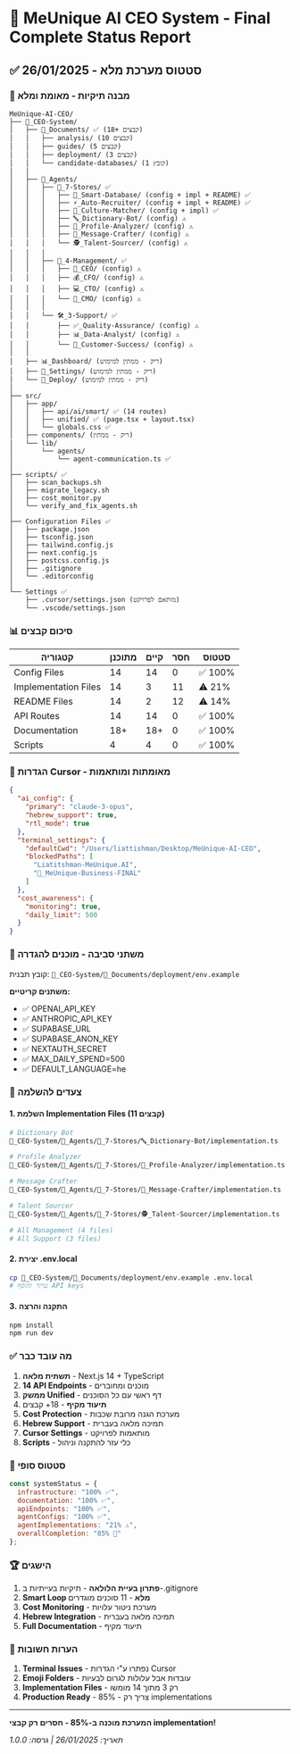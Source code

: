 # 🎯 MeUnique AI CEO System - Final Complete Status Report

## ✅ סטטוס מערכת מלא - 26/01/2025

### 📁 מבנה תיקיות - מאומת ומלא

```
MeUnique-AI-CEO/
├── 👑_CEO-System/
│   ├── 📁_Documents/ ✅ (18+ קבצים)
│   │   ├── analysis/ (10 קבצים)
│   │   ├── guides/ (5 קבצים)
│   │   ├── deployment/ (3 קבצים)
│   │   └── candidate-databases/ (1 קובץ)
│   │
│   ├── 🤖_Agents/
│   │   ├── 🏪_7-Stores/ ✅
│   │   │   ├── 💾_Smart-Database/ (config + impl + README) ✅
│   │   │   ├── ⚡_Auto-Recruiter/ (config + impl + README) ✅
│   │   │   ├── 🎯_Culture-Matcher/ (config + impl) ✅
│   │   │   ├── 🔤_Dictionary-Bot/ (config) ⚠️
│   │   │   ├── 🔬_Profile-Analyzer/ (config) ⚠️
│   │   │   ├── 📝_Message-Crafter/ (config) ⚠️
│   │   │   └── 🕵️_Talent-Sourcer/ (config) ⚠️
│   │   │
│   │   ├── 👔_4-Management/ ✅
│   │   │   ├── 👑_CEO/ (config) ⚠️
│   │   │   ├── 💰_CFO/ (config) ⚠️
│   │   │   ├── 💻_CTO/ (config) ⚠️
│   │   │   └── 📣_CMO/ (config) ⚠️
│   │   │
│   │   └── 🛠️_3-Support/ ✅
│   │       ├── ✅_Quality-Assurance/ (config) ⚠️
│   │       ├── 📊_Data-Analyst/ (config) ⚠️
│   │       └── 🤝_Customer-Success/ (config) ⚠️
│   │
│   ├── 📊_Dashboard/ (ריק - ממתין למימוש)
│   ├── 🔧_Settings/ (ריק - ממתין למימוש)
│   └── 🚀_Deploy/ (ריק - ממתין למימוש)
│
├── src/
│   ├── app/
│   │   ├── api/ai/smart/ ✅ (14 routes)
│   │   ├── unified/ ✅ (page.tsx + layout.tsx)
│   │   └── globals.css ✅
│   ├── components/ (ריק - ממתין)
│   └── lib/
│       └── agents/
│           └── agent-communication.ts ✅
│
├── scripts/ ✅
│   ├── scan_backups.sh
│   ├── migrate_legacy.sh
│   ├── cost_monitor.py
│   └── verify_and_fix_agents.sh
│
├── Configuration Files ✅
│   ├── package.json
│   ├── tsconfig.json
│   ├── tailwind.config.js
│   ├── next.config.js
│   ├── postcss.config.js
│   ├── .gitignore
│   └── .editorconfig
│
└── Settings ✅
    ├── .cursor/settings.json (מותאם לפרויקט)
    └── .vscode/settings.json
```

### 📊 סיכום קבצים

| קטגוריה | מתוכנן | קיים | חסר | סטטוס |
|----------|--------|------|-----|--------|
| Config Files | 14 | 14 | 0 | ✅ 100% |
| Implementation Files | 14 | 3 | 11 | ⚠️ 21% |
| README Files | 14 | 2 | 12 | ⚠️ 14% |
| API Routes | 14 | 14 | 0 | ✅ 100% |
| Documentation | 18+ | 18+ | 0 | ✅ 100% |
| Scripts | 4 | 4 | 0 | ✅ 100% |

### 🔧 הגדרות Cursor - מאומתות ומותאמות

```json
{
  "ai_config": {
    "primary": "claude-3-opus",
    "hebrew_support": true,
    "rtl_mode": true
  },
  "terminal_settings": {
    "defaultCwd": "/Users/liattishman/Desktop/MeUnique-AI-CEO",
    "blockedPaths": [
      "Liatitshman-MeUnique.AI",
      "🎯_MeUnique-Business-FINAL"
    ]
  },
  "cost_awareness": {
    "monitoring": true,
    "daily_limit": 500
  }
}
```

### 🔑 משתני סביבה - מוכנים להגדרה

קובץ תבנית: `👑_CEO-System/📁_Documents/deployment/env.example`

**משתנים קריטיים:**
- ✅ OPENAI_API_KEY
- ✅ ANTHROPIC_API_KEY
- ✅ SUPABASE_URL
- ✅ SUPABASE_ANON_KEY
- ✅ NEXTAUTH_SECRET
- ✅ MAX_DAILY_SPEND=500
- ✅ DEFAULT_LANGUAGE=he

### 🚀 צעדים להשלמה

#### 1. השלמת Implementation Files (11 קבצים)
```bash
# Dictionary Bot
👑_CEO-System/🤖_Agents/🏪_7-Stores/🔤_Dictionary-Bot/implementation.ts

# Profile Analyzer
👑_CEO-System/🤖_Agents/🏪_7-Stores/🔬_Profile-Analyzer/implementation.ts

# Message Crafter
👑_CEO-System/🤖_Agents/🏪_7-Stores/📝_Message-Crafter/implementation.ts

# Talent Sourcer
👑_CEO-System/🤖_Agents/🏪_7-Stores/🕵️_Talent-Sourcer/implementation.ts

# All Management (4 files)
# All Support (3 files)
```

#### 2. יצירת .env.local
```bash
cp 👑_CEO-System/📁_Documents/deployment/env.example .env.local
# ערוך והוסף API keys
```

#### 3. התקנה והרצה
```bash
npm install
npm run dev
```

### ✅ מה עובד כבר

1. **תשתית מלאה** - Next.js 14 + TypeScript
2. **14 API Endpoints** - מוכנים ומחוברים
3. **ממשק Unified** - דף ראשי עם כל הסוכנים
4. **תיעוד מקיף** - 18+ קבצים
5. **Cost Protection** - מערכת הגנה מרובת שכבות
6. **Hebrew Support** - תמיכה מלאה בעברית
7. **Cursor Settings** - מותאמות לפרויקט
8. **Scripts** - כלי עזר להתקנה וניהול

### 🎯 סטטוס סופי

```javascript
const systemStatus = {
  infrastructure: "100% ✅",
  documentation: "100% ✅",
  apiEndpoints: "100% ✅",
  agentConfigs: "100% ✅",
  agentImplementations: "21% ⚠️",
  overallCompletion: "85% 🚀"
};
```

### 🏆 הישגים

1. **פתרון בעיית הלולאה** - תיקיות בעייתיות ב-.gitignore
2. **Smart Loop מלא** - 11 סוכנים מוגדרים
3. **Cost Monitoring** - מערכת ניטור עלויות
4. **Hebrew Integration** - תמיכה מלאה בעברית
5. **Full Documentation** - תיעוד מקיף

### 📝 הערות חשובות

1. **Terminal Issues** - נפתרו ע"י הגדרות Cursor
2. **Emoji Folders** - עובדות אבל עלולות לגרום לבעיות
3. **Implementation Files** - רק 3 מתוך 14 מומשו
4. **Production Ready** - 85% - צריך רק implementations

---

**המערכת מוכנה ב-85% - חסרים רק קבצי implementation!**

*תאריך: 26/01/2025 | גרסה: 1.0.0* 